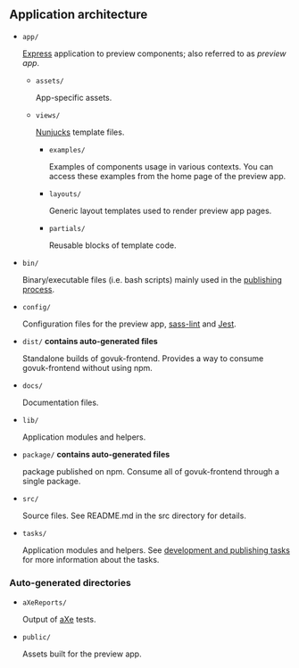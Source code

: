 ## Application architecture

- `app/`

  [Express](https://github.com/expressjs/express) application to preview components; also referred to as _preview app_.

  - `assets/`

    App-specific assets.

  - `views/`

    [Nunjucks](https://github.com/mozilla/nunjucks) template files.

    - `examples/`

      Examples of components usage in various contexts. You can access these examples from the home page of the preview app.

    - `layouts/`

      Generic layout templates used to render preview app pages.

    - `partials/`

      Reusable blocks of template code.

- `bin/`

  Binary/executable files (i.e. bash scripts) mainly used in the [publishing process]((publishing.md)).

- `config/`

  Configuration files for the preview app, [sass-lint](https://github.com/sasstools/sass-lint) and [Jest](https://github.com/facebook/jest).


- `dist/` **contains auto-generated files**

  Standalone builds of govuk-frontend. Provides a way to consume govuk-frontend without using npm.

- `docs/`

  Documentation files.

- `lib/`

  Application modules and helpers.

- `package/` **contains auto-generated files**

  package published on npm.
  Consume all of govuk-frontend through a single package.

- `src/`

  Source files. See README.md in the src directory for details.

- `tasks/`

  Application modules and helpers. See [development and publishing tasks](development-and-publish-tasks.md) for more information about the tasks.


### Auto-generated directories  

- `aXeReports/`

  Output of [aXe](https://github.com/dequelabs/axe-core) tests.

- `public/`

  Assets built for the preview app.
